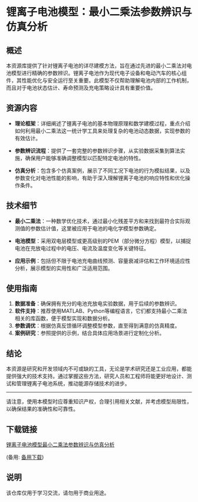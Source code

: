 # 锂离子电池模型：最小二乘法参数辨识与仿真分析

## 概述

本资源库提供了针对锂离子电池的详尽建模方法，旨在通过先进的最小二乘法对电池模型进行精确的参数辨识。锂离子电池作为现代电子设备和电动汽车的核心组件，其性能优化与安全运行至关重要。此模型不仅帮助理解电池内部的工作机制，而且对于电池状态估计、寿命预测及充电策略设计具有重要价值。

## 资源内容

- **理论框架**：详细阐述了锂离子电池的基本物理原理和数学建模过程，重点介绍如何利用最小二乘法这一统计学工具来处理复杂的电池动态数据，实现参数的有效估计。
  
- **参数辨识流程**：提供了一套完整的参数辨识步骤，从实验数据采集到算法实施，确保用户能够准确调整模型以匹配特定电池的特性。

- **仿真分析**：包含多个仿真案例，展示了不同工况下电池的行为模拟结果，以及参数变化对电池性能的影响，有助于深入理解锂离子电池的响应特性和优化操作条件。

## 技术细节

- **最小二乘法**：一种数学优化技术，通过最小化残差平方和来找到最符合实际观测值的参数估计值，这里被应用于电池的电化学模型参数确定。

- **电池模型**：采用双电层模型或更高级别的PEM（部分微分方程）模型，以捕捉电池在充放电过程中的电压、电流及温度变化等关键特征。

- **应用示例**：包括但不限于电池充电曲线预测、容量衰减评估和工作环境适应性分析，展示模型的实用性和广泛适用范围。

## 使用指南

1. **数据准备**：确保拥有充分的电池充放电实验数据，用于后续的参数辨识。
2. **软件支持**：推荐使用MATLAB、Python等编程语言，它们都支持最小二乘法相关的库函数，便于模型实现和数据分析。
3. **参数调优**：根据仿真反馈循环调整模型参数，直至得到满意的仿真精度。
4. **案例研究**：参照提供的示例，结合具体应用场景进行定制化分析。

## 结论

本资源是研究和开发领域内不可或缺的工具，无论是学术研究还是工业应用，都能提供强大的技术支持。通过掌握这些方法，研究人员和工程师将能更好地设计、测试和管理锂离子电池系统，推动能源存储技术的进步。

---

请注意，使用本模型时应尊重知识产权，合理引用相关文献，并考虑模型局限性，以确保结果的准确性和可靠性。

## 下载链接
[锂离子电池模型最小二乘法参数辨识与仿真分析](https://pan.quark.cn/s/57b20e95a1cb) 

(备用: [备用下载](https://pan.baidu.com/s/1fD8FewmaJevkT6wTkt3Deg?pwd=1234))

## 说明

该仓库仅用于学习交流，请勿用于商业用途。
